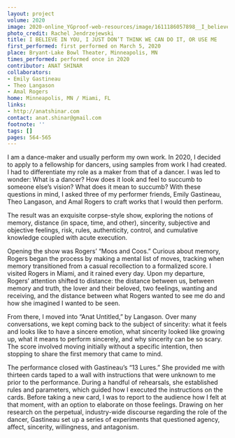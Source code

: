 ```yaml
---
layout: project
volume: 2020
image: 2020-online_YGproof-web-resources/image/1611186057898__I_believe_in_you__I_just_don_t_think_we_can_do_it__or_Use_Me--Anat_Shinar.png
photo_credit: Rachel Jendrzejewski
title: I BELIEVE IN YOU, I JUST DON’T THINK WE CAN DO IT, OR USE ME
first_performed: first performed on March 5, 2020
place: Bryant-Lake Bowl Theater, Minneapolis, MN
times_performed: performed once in 2020
contributor: ANAT SHINAR
collaborators:
- Emily Gastineau
- Theo Langason
- Amal Rogers
home: Minneapolis, MN / Miami, FL
links:
- http://anatshinar.com
contact: anat.shinar@gmail.com
footnote: ''
tags: []
pages: 564-565
---
```

I am a dance-maker and usually perform my own work. In 2020, I decided to apply to a fellowship for dancers, using samples from work I had created. I had to differentiate my role as a maker from that of a dancer. I was led to wonder: What is a dancer? How does it look and feel to succumb to someone else’s vision? What does it mean to succumb? With these questions in mind, I asked three of my performer friends, Emily Gastineau, Theo Langason, and Amal Rogers to craft works that I would then perform.

The result was an exquisite corpse-style show, exploring the notions of memory, distance (in space, time, and other), sincerity, subjective and objective feelings, risk, rules, authenticity, control, and cumulative knowledge coupled with acute execution.

Opening the show was Rogers’ “Moos and Coos.” Curious about memory, Rogers began the process by making a mental list of moves, tracking when memory transitioned from a casual recollection to a formalized score. I visited Rogers in Miami, and it rained every day. Upon my departure, Rogers’ attention shifted to distance: the distance between us, between memory and truth, the lover and their beloved, two feelings, wanting and receiving, and the distance between what Rogers wanted to see me do and how she imagined I wanted to be seen.

From there, I moved into “Anat Untitled,” by Langason. Over many conversations, we kept coming back to the subject of sincerity: what it feels and looks like to have a sincere emotion, what sincerity looked like growing up, what it means to perform sincerely, and why sincerity can be so scary. The score involved moving initially without a specific intention, then stopping to share the first memory that came to mind.

The performance closed with Gastineau’s “13 Lures.” She provided me with thirteen cards taped to a wall with instructions that were unknown to me prior to the performance. During a handful of rehearsals, she established rules and parameters, which guided how I executed the instructions on the cards. Before taking a new card, I was to report to the audience how I felt at that moment, with an option to elaborate on those feelings. Drawing on her research on the perpetual, industry-wide discourse regarding the role of the dancer, Gastineau set up a series of experiments that questioned agency, affect, sincerity, willingness, and antagonism.